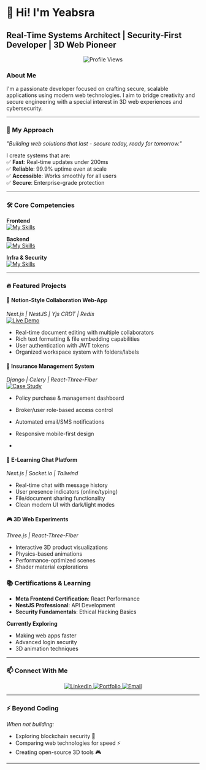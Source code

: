 # 👋 Hi! I'm Yeabsra  
**Real-Time Systems Architect** | **Security-First Developer** | **3D Web Pioneer**  
---
<div align="center">

![Profile Views](https://komarev.com/ghpvc/?username=CyberStackPro&color=blueviolet&style=flat-square)

</div>  

### About Me  
I'm a passionate developer focused on crafting secure, scalable applications using modern web technologies. I aim to bridge creativity and secure engineering with a special interest in 3D web experiences and cybersecurity.

---

### 🧠 My Approach  
*"Building web solutions that last - secure today, ready for tomorrow."*  

I create systems that are:  
✅ **Fast**: Real-time updates under 200ms  
✅ **Reliable**: 99.9% uptime even at scale  
✅ **Accessible**: Works smoothly for all users  
✅ **Secure**: Enterprise-grade protection  

---

### 🛠️ Core Competencies  
<div align="start">

**Frontend**  
[![My Skills](https://skillicons.dev/icons?i=c,js,ts,react,nextjs,threejs,tailwind,figma)](https://skillicons.dev)  

**Backend**  
[![My Skills](https://skillicons.dev/icons?i=nestjs,nodejs,python,django,graphql,redis)](https://skillicons.dev)  

**Infra & Security**  
[![My Skills](https://skillicons.dev/icons?i=mongodb,postgres,aws,linux,git,github)](https://skillicons.dev)  

</div>

---

### 🔥 Featured Projects  

#### 📝 **Notion-Style Collaboration Web-App**  
*Next.js | NestJS | Yjs CRDT | Redis*  
[![Live Demo](https://img.shields.io/badge/DEMO-Live-brightgreen?style=for-the-badge)](https://notion-clone.demo)  
- Real-time document editing with multiple collaborators  
- Rich text formatting & file embedding capabilities  
- User authentication with JWT tokens  
- Organized workspace system with folders/labels  

#### 🏥 **Insurance Management System**  
*Django | Celery | React-Three-Fiber*  
[![Case Study](https://img.shields.io/badge/CASE_STUDY-View-blue?style=for-the-badge)](https://github.com/CyberStackPro/insurance-platform)  
- Policy purchase & management dashboard  
- Broker/user role-based access control  
- Automated email/SMS notifications  
- Responsive mobile-first design

- 
#### 💬 **E-Learning Chat Platform**  
*Next.js | Socket.io | Tailwind*  
- Real-time chat with message history  
- User presence indicators (online/typing)  
- File/document sharing functionality  
- Clean modern UI with dark/light modes  

#### 🎮 **3D Web Experiments**  
*Three.js | React-Three-Fiber*  
- Interactive 3D product visualizations  
- Physics-based animations  
- Performance-optimized scenes  
- Shader material explorations  


### 📚 Certifications & Learning  
- **Meta Frontend Certification**: React Performance  
- **NestJS Professional**: API Development  
- **Security Fundamentals**: Ethical Hacking Basics  

**Currently Exploring**  
- Making web apps faster  
- Advanced login security  
- 3D animation techniques  

---


### 📫 Connect With Me  
<div align="center">

<a href="https://et.linkedin.com/in/yeabsra-gebriel-5b056a240" target="_blank">
  <img src="https://img.shields.io/badge/LinkedIn-0077B5?style=for-the-badge&logo=linkedin&logoColor=white" alt="LinkedIn"/>
</a>
<a href="https://www.yeabsra.com" target="_blank">
  <img src="https://img.shields.io/badge/Portfolio-000000?style=for-the-badge&logo=about.me&logoColor=white" alt="Portfolio"/>
</a>
<a href="mailto:yeabsragebriel@gmail.com">
  <img src="https://img.shields.io/badge/Email-D14836?style=for-the-badge&logo=gmail&logoColor=white" alt="Email"/>
</a>

</div>  

---

### ⚡️ Beyond Coding  
*When not building:*  
- Exploring blockchain security 🔐  
- Comparing web technologies for speed ⚡  
- Creating open-source 3D tools 🎮  
---

